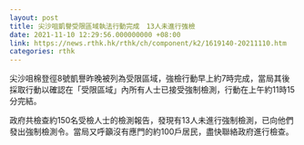 ```yaml
---
layout: post
title: 尖沙咀凱譽受限區域執法行動完成　13人未進行強檢
date: 2021-11-10 12:29:56.000000000 +08:00
link: https://news.rthk.hk/rthk/ch/component/k2/1619140-20211110.htm
categories: rthk
---
```


尖沙咀棉登徑8號凱譽昨晚被列為受限區域，強檢行動早上約7時完成，當局其後採取行動以確認在「受限區域」內所有人士已接受強制檢測，行動在上午約11時15分完結。

政府共檢查約150名受檢人士的檢測報告，發現有13人未進行強制檢測，已向他們發出強制檢測令。當局又呼籲沒有應門的約100戶居民，盡快聯絡政府進行檢查。
